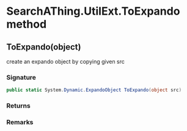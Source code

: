 # SearchAThing.UtilExt.ToExpando method
## ToExpando(object)
create an expando object by copying given src

### Signature
```csharp
public static System.Dynamic.ExpandoObject ToExpando(object src)
```
### Returns

### Remarks

